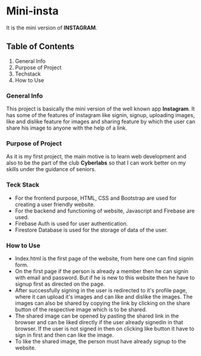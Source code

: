 # Mini-insta
It is the mini version of __INSTAGRAM__. 

## Table of Contents
1. General Info
1. Purpose of Project
1. Techstack
1. How to Use

### General Info
 This project is basically the mini version of the well known app **Instagram**. It has some of the features of instagram like signin, signup, uploading images, like and dislike feature for images and sharing feature by which the user can share his image to anyone with the help of a link.

### Purpose of Project
 As it is my first project, the main motive is to learn web development and also to be the part of the club **Cyberlabs** so that I can work better on my skills under the guidance of seniors.

### Teck Stack
* For the frontend purpose, HTML, CSS and Bootstrap are used for creating a user friendly website.
* For the backend and functioning of website, Javascript and Firebase are used.
* Firebase Auth is used for user authentication.
* Firestore Database is used for the storage of data of the user.

### How to Use
* Index.html is the first page of the website, from here one can find signin form.
* On the first page if the person is already a member then he can signin with email and password. But if he is new to this website then 
  he have to signup first as directed on the page.
* After successfully signing in the user is redirected to it's profile page, where it can upload it's images and can like and dislike 
  the images. The images can also be shared by copying the link by clicking on the share button of the respective image which is to be
  shared.
* The shared image can be opened by pasting the shared link in the browser and can be liked directly if the user already signedin in 
  that browser. If the user is not signed in then on clicking like button it have to sign in first and then can like the image.
* To like the shared image, the person must have already signup to the website. 